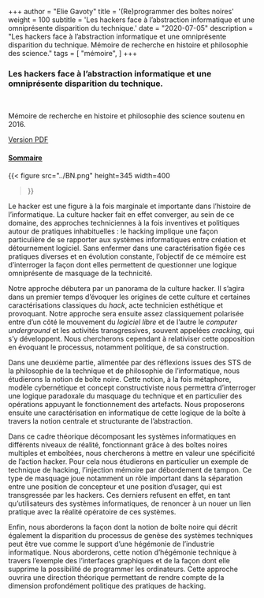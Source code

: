 +++
author = "Elie Gavoty"
title = '(Re)programmer des boîtes noires'
weight = 100
subtitle =   'Les hackers face à l’abstraction informatique et une omniprésente disparition du technique.'
date = "2020-07-05"
description = "Les hackers face à l’abstraction informatique et une omniprésente disparition du technique. Mémoire de recherche en histoire et philosophie des science."
tags = [
	"mémoire",
]
+++


### Les hackers face à l’abstraction informatique et une omniprésente disparition du technique.

</br>

Mémoire de recherche en histoire et philosophie des science soutenu en 2016.

[Version PDF](https://reprogrammerboitenoi.re/GAVOTY2016_Reprogrammer_des_boites_noires.pdf)

#### [Sommaire](../01-sommaire)

{{< figure
  src="../BN.png"
  height=345
  width=400
>}}


Le hacker est une figure à la fois marginale et importante dans
l’histoire de l’informatique. La culture hacker fait en effet converger,
au sein de ce domaine, des approches techniciennes à la fois inventives
et politiques autour de pratiques inhabituelles : le hacking implique
une façon particulière de se rapporter aux systèmes informatiques entre
création et détournement logiciel. Sans enfermer dans une
caractérisation figée ces pratiques diverses et en évolution constante,
l’objectif de ce mémoire est d’interroger la façon dont elles permettent
de questionner une logique omniprésente de masquage de la technicité.

Notre approche débutera par un panorama de la culture hacker. Il s’agira
dans un premier temps d’évoquer les origines de cette culture et
certaines caractérisations classiques du *hack*, acte technicien
esthétique et provoquant. Notre approche sera ensuite assez
classiquement polarisée entre d’un côté le mouvement du *logiciel libre*
et de l’autre le *computer underground* et les activités transgressives,
souvent appelées *cracking*, qui s’y développent. Nous chercherons
cependant à relativiser cette opposition en évoquant le processus,
notamment politique, de sa construction.

Dans une deuxième partie, alimentée par des réflexions issues des STS de
la philosophie de la technique et de philosophie de l’informatique, nous
étudierons la notion de boîte noire. Cette notion, à la fois métaphore,
modèle cybernétique et concept constructiviste nous permettra
d’interroger une logique paradoxale du masquage du technique et en
particulier des opérations appuyant le fonctionnement des artefacts.
Nous proposerons ensuite une caractérisation en informatique de cette
logique de la boîte à travers la notion centrale et structurante de
l’abstraction.

Dans ce cadre théorique décomposant les systèmes informatiques en
différents niveaux de réalité, fonctionnant grâce à des boîtes noires
multiples et emboîtées, nous chercherons à mettre en valeur une
spécificité de l’action hacker. Pour cela nous étudierons en particulier
un exemple de technique de hacking, l’injection mémoire par débordement
de tampon. Ce type de masquage joue notamment un rôle important dans la
séparation entre une position de concepteur et une position d’usager,
qui est transgressée par les hackers. Ces derniers refusent en effet, en
tant qu’utilisateurs des systèmes informatiques, de renoncer à un nouer
un lien pratique avec la réalité opératoire de ces systèmes.

Enfin, nous aborderons la façon dont la notion de boîte noire qui décrit
également la disparition du processus de genèse des systèmes techniques
peut être vue comme le support d’une hégémonie de l’industrie
informatique. Nous aborderons, cette notion d’hégémonie technique à
travers l’exemple des l’interfaces graphiques et de la façon dont elle
supprime la possibilité de programmer les ordinateurs. Cette approche
ouvrira une direction théorique permettant de rendre compte de la
dimension profondément politique des pratiques de hacking.


